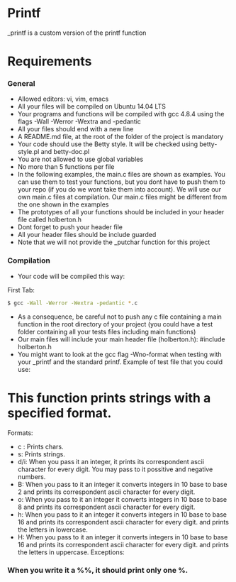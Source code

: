 # Printf
_printf is a custom version of the printf function

# Requirements

### General


* Allowed editors: vi, vim, emacs
* All your files will be compiled on Ubuntu 14.04 LTS
* Your programs and functions will be compiled with gcc 4.8.4 using the flags -Wall  -Werror -Wextra and -pedantic
* All your files should end with a new line
* A README.md file, at the root of the folder of the project is mandatory
* Your code should use the Betty style. It will be checked using betty-style.pl and betty-doc.pl
* You are not allowed to use global variables
* No more than 5 functions per file
* In the following examples, the main.c files are shown as examples. You can use them to test your functions, but you dont have to push them to your repo (if you do we wont take them into account). We will use our own main.c files at compilation. Our main.c files might be different from the one shown in the examples
* The prototypes of all your functions should be included in your header file called holberton.h
* Dont forget to push your header file
* All your header files should be include guarded
* Note that we will not provide the _putchar function for this project

### Compilation
* Your code will be compiled this way:

First Tab:
```sh
$ gcc -Wall -Werror -Wextra -pedantic *.c
```
* As a consequence, be careful not to push any c file containing a main function in the root directory of your project (you could have a test folder containing all your tests files including main functions)
* Our main files will include your main header file (holberton.h): #include holberton.h
* You might want to look at the gcc flag -Wno-format when testing with your _printf and the standard printf. Example of test file that you could use:

# This function prints strings with a specified format.
Formats:
* c : Prints chars.
* s: Prints strings.
* d/i:  When you pass it an integer, it prints its correspondent ascii character for every digit. You may pass to it possitive and negative numbers.
* B: When you pass to it an integer it converts integers in 10 base to base 2 and prints  its correspondent ascii character for every digit.
* o: When you pass to it an integer it converts integers in 10 base to base 8 and prints  its correspondent ascii character for every digit.
* h: When you pass to it an integer it converts integers in 10 base to base 16 and prints  its correspondent ascii character for every digit.
and prints the letters in lowercase.
* H: When you pass to it an integer it converts integers in 10 base to base 16 and prints  its correspondent ascii character for every digit.
and prints the letters in uppercase.
Exceptions:
### When you write it a %%, it should print only one %.
